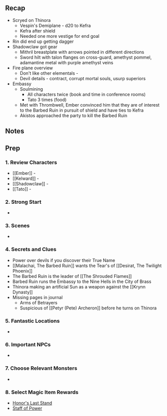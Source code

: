 

## Recap


* Scryed on Thinora
	* Vespin's Demiplane - d20 to Kefra
	* Kefra after shield
	* Needed one more vestige for end goal
* Rin did end up getting dagger
* Shadowclaw got gear
	* Mithril breastplate with arrows pointed in different directions
	* Sword hilt with talon flanges on cross-guard, amethyst pommel, adamantine metal with purple amethyst veins
* Fire plane overview
	* Don't like other elementals - 
	* Devil details - contract, corrupt mortal souls, usurp superiors
* Embassy
	* Soulmining
		* All characters twice (book and time in conference rooms)
		* Tato 3 times (food)
	* Met with Thrombwell, Ember convinced him that they are of interest to the Barbed Ruin in pursuit of shield and have ties to Kefra
	* Akistos approached the party to kill the Barbed Ruin

## Notes
## Prep
### 1. Review Characters

* [[Ember]] - 
* [[Kelward]] -
* [[Shadowclaw]] - 
* [[Tato]] - 

### 2. Strong Start

* 

### 3. Scenes

* 

### 4. Secrets and Clues

* Power over devils if you discover their True Name
* [[Malachai, The Barbed Ruin]] wants the Tear's of [[Desirat, The Twilight Phoenix]]
* The Barbed Ruin is the leader of [[The Shrouded Flames]]
* Barbed Ruin runs the Embassy to the Nine Hells in the City of Brass
* Thinora making an artificial Sun as a weapon against the [[Krynn Dynasty]]
* Missing pages in journal
	* Arms of Betrayers
	* Suspicious of [[Petyr (Pete) Archeron]] before he turns on Thinora

### 5. Fantastic Locations

* 

### 6. Important NPCs

* 

### 7. Choose Relevant Monsters

* 

### 8. Select Magic Item Rewards

* [Honor's Last Stand](https://www.dndbeyond.com/magic-items/8978059-honors-last-stand-rotld-dormant)
* [Staff of Power](https://www.dndbeyond.com/magic-items/4764-staff-of-power)
